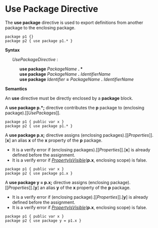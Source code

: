 # Use Package Directive

The **use package** directive is used to export definitions from another package to the enclosing package.

```
package p1 {}
package p2 { use package p1.* }
```

**Syntax**

<ul>
    <i>UsePackageDirective</i> :
    <ul>
        <b>use package</b> <i>PackageName</i> <b>. *</b><br>
        <b>use package</b> <i>PackageName</i> <b>.</b> <i>IdentifierName</i><br>
        <b>use package</b> <i>Identifier</i> <b>=</b> <i>PackageName</i> <b>.</b> <i>IdentifierName</i>
    </ul>
</ul>

**Semantics**

An **use** directive must be directly enclosed by a **package** block.

A **use package p.\*;** directive contributes the **p** package to (enclosing package).\[\[*UsePackages*\]\].

```
package p1 { public var x }
package p2 { use package p1.* }
```

A **use package p.x;** directive assigns (enclosing packages).\[\[*Properties*\]\].\[**x**\] an alias **x** of the **x** property of the **p** package.

* It is a verify error if (enclosing packages).\[\[*Properties*\]\].\[**x**\] is already defined before the assignment.
* It is a verify error if [*PropertyIsVisible*](**p.x**, enclosing scope) is false.

```
package p1 { public var x }
package p2 { use package p1.x }
```

A **use package y = p.x;** directive assigns (enclosing package).\[\[*Properties*\]\].\[**y**\] an alias **y** of the **x** property of the **p** package.

* It is a verify error if (enclosing package).\[\[*Properties*\]\].\[**y**\] is already defined before the assignment.
* It is a verify error if [*PropertyIsVisible*](**p.x**, enclosing scope) is false.

```
package p1 { public var x }
package p2 { use package y = p1.x }
```

[*PropertyIsVisible*]: #sec-propertyisvisible
